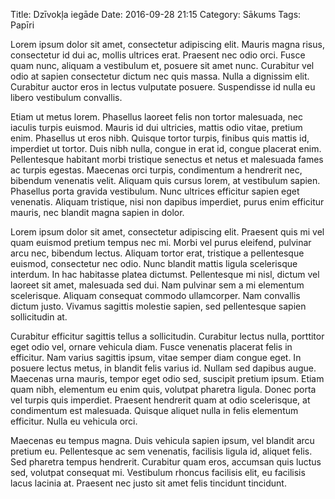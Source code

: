 Title: Dzīvokļa iegāde
Date: 2016-09-28 21:15
Category: Sākums
Tags: Papīri

Lorem ipsum dolor sit amet, consectetur adipiscing elit. Mauris magna risus, consectetur id dui ac, mollis ultrices erat. Praesent nec odio orci. Fusce quam nunc, aliquam a vestibulum et, posuere sit amet nunc. Curabitur vel odio at sapien consectetur dictum nec quis massa. Nulla a dignissim elit. Curabitur auctor eros in lectus vulputate posuere. Suspendisse id nulla eu libero vestibulum convallis.

Etiam ut metus lorem. Phasellus laoreet felis non tortor malesuada, nec iaculis turpis euismod. Mauris id dui ultricies, mattis odio vitae, pretium enim. Phasellus ut eros nibh. Quisque tortor turpis, finibus quis mattis id, imperdiet ut tortor. Duis nibh nulla, congue in erat id, congue placerat enim. Pellentesque habitant morbi tristique senectus et netus et malesuada fames ac turpis egestas. Maecenas orci turpis, condimentum a hendrerit nec, bibendum venenatis velit. Aliquam quis cursus lorem, at vestibulum sapien. Phasellus porta gravida vestibulum. Nunc ultrices efficitur sapien eget venenatis. Aliquam tristique, nisi non dapibus imperdiet, purus enim efficitur mauris, nec blandit magna sapien in dolor.

Lorem ipsum dolor sit amet, consectetur adipiscing elit. Praesent quis mi vel quam euismod pretium tempus nec mi. Morbi vel purus eleifend, pulvinar arcu nec, bibendum lectus. Aliquam tortor erat, tristique a pellentesque euismod, consectetur nec odio. Nunc blandit mattis ligula scelerisque interdum. In hac habitasse platea dictumst. Pellentesque mi nisl, dictum vel laoreet sit amet, malesuada sed dui. Nam pulvinar sem a mi elementum scelerisque. Aliquam consequat commodo ullamcorper. Nam convallis dictum justo. Vivamus sagittis molestie sapien, sed pellentesque sapien sollicitudin at.

Curabitur efficitur sagittis tellus a sollicitudin. Curabitur lectus nulla, porttitor eget odio vel, ornare vehicula diam. Fusce venenatis placerat felis in efficitur. Nam varius sagittis ipsum, vitae semper diam congue eget. In posuere lectus metus, in blandit felis varius id. Nullam sed dapibus augue. Maecenas urna mauris, tempor eget odio sed, suscipit pretium ipsum. Etiam quam nibh, elementum eu enim quis, volutpat pharetra ligula. Donec porta vel turpis quis imperdiet. Praesent hendrerit quam at odio scelerisque, at condimentum est malesuada. Quisque aliquet nulla in felis elementum efficitur. Nulla eu vehicula orci.

Maecenas eu tempus magna. Duis vehicula sapien ipsum, vel blandit arcu pretium eu. Pellentesque ac sem venenatis, facilisis ligula id, aliquet felis. Sed pharetra tempus hendrerit. Curabitur quam eros, accumsan quis luctus sed, volutpat consequat mi. Vestibulum rhoncus facilisis elit, eu facilisis lacus lacinia at. Praesent nec justo sit amet felis tincidunt tincidunt.